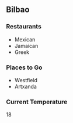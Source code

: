 ## Bilbao

### Restaurants
- Mexican
- Jamaican
- Greek

### Places to Go
- Westfield
- Artxanda

### Current Temperature
18
